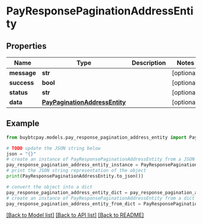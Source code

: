 # PayResponsePaginationAddressEntity


## Properties

Name | Type | Description | Notes
------------ | ------------- | ------------- | -------------
**message** | **str** |  | [optional] 
**success** | **bool** |  | [optional] 
**status** | **str** |  | [optional] 
**data** | [**PayPaginationAddressEntity**](PayPaginationAddressEntity.md) |  | [optional] 

## Example

```python
from buybtcpay.models.pay_response_pagination_address_entity import PayResponsePaginationAddressEntity

# TODO update the JSON string below
json = "{}"
# create an instance of PayResponsePaginationAddressEntity from a JSON string
pay_response_pagination_address_entity_instance = PayResponsePaginationAddressEntity.from_json(json)
# print the JSON string representation of the object
print(PayResponsePaginationAddressEntity.to_json())

# convert the object into a dict
pay_response_pagination_address_entity_dict = pay_response_pagination_address_entity_instance.to_dict()
# create an instance of PayResponsePaginationAddressEntity from a dict
pay_response_pagination_address_entity_from_dict = PayResponsePaginationAddressEntity.from_dict(pay_response_pagination_address_entity_dict)
```
[[Back to Model list]](../README.md#documentation-for-models) [[Back to API list]](../README.md#documentation-for-api-endpoints) [[Back to README]](../README.md)


